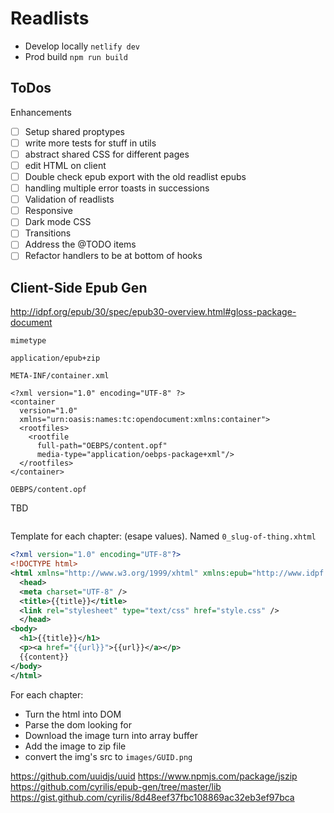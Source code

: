 # Readlists

- Develop locally `netlify dev`
- Prod build `npm run build`

## ToDos

Enhancements

- [ ] Setup shared proptypes
- [ ] write more tests for stuff in utils
- [ ] abstract shared CSS for different pages
- [ ] edit HTML on client
- [ ] Double check epub export with the old readlist epubs
- [ ] handling multiple error toasts in successions
- [ ] Validation of readlists
- [ ] Responsive
- [ ] Dark mode CSS
- [ ] Transitions
- [ ] Address the @TODO items
- [ ] Refactor handlers to be at bottom of hooks

## Client-Side Epub Gen

http://idpf.org/epub/30/spec/epub30-overview.html#gloss-package-document

`mimetype`

```
application/epub+zip
```

`META-INF/container.xml`

```
<?xml version="1.0" encoding="UTF-8" ?>
<container
  version="1.0"
  xmlns="urn:oasis:names:tc:opendocument:xmlns:container">
  <rootfiles>
    <rootfile
      full-path="OEBPS/content.opf"
      media-type="application/oebps-package+xml"/>
  </rootfiles>
</container>
```

`OEBPS/content.opf`

TBD

```

```

Template for each chapter: (esape values). Named `0_slug-of-thing.xhtml`

```xml
<?xml version="1.0" encoding="UTF-8"?>
<!DOCTYPE html>
<html xmlns="http://www.w3.org/1999/xhtml" xmlns:epub="http://www.idpf.org/2007/ops" lang="en">
  <head>
  <meta charset="UTF-8" />
  <title>{{title}}</title>
  <link rel="stylesheet" type="text/css" href="style.css" />
  </head>
<body>
  <h1>{{title}}</h1>
  <p><a href="{{url}}">{{url}}</a></p>
  {{content}}
</body>
</html>
```

For each chapter:

- Turn the html into DOM
- Parse the dom looking for <img>
- Download the image turn into array buffer
- Add the image to zip file
- convert the img's src to `images/GUID.png`

https://github.com/uuidjs/uuid
https://www.npmjs.com/package/jszip
https://github.com/cyrilis/epub-gen/tree/master/lib
https://gist.github.com/cyrilis/8d48eef37fbc108869ac32eb3ef97bca
